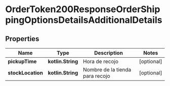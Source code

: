 
# OrderToken200ResponseOrderShippingOptionsDetailsAdditionalDetails

## Properties
Name | Type | Description | Notes
------------ | ------------- | ------------- | -------------
**pickupTime** | **kotlin.String** | Hora de recojo |  [optional]
**stockLocation** | **kotlin.String** | Nombre de la tienda para recojo |  [optional]



